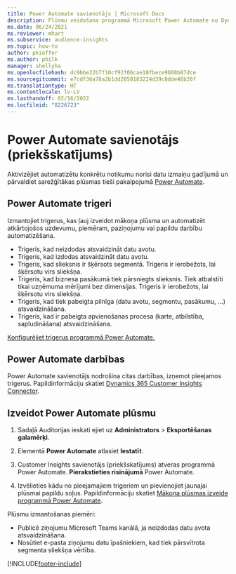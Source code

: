 ```yaml
---
title: Power Automate savienotājs | Microsoft Docs
description: Plūsmu veidošana programmā Microsoft Power Automate no Dynamics 365 Customer Insights.
ms.date: 06/24/2021
ms.reviewer: mhart
ms.subservice: audience-insights
ms.topic: how-to
author: pkieffer
ms.author: philk
manager: shellyha
ms.openlocfilehash: dc9bbe22b7f10cf92f06cae18fbece9808b87dce
ms.sourcegitcommit: e7cdf36a78a2b1dd2850183224d39c8dde46b26f
ms.translationtype: HT
ms.contentlocale: lv-LV
ms.lasthandoff: 02/16/2022
ms.locfileid: "8226723"
---
```

# <a name="power-automate-connector-preview"></a>Power Automate savienotājs (priekšskatījums)

Aktivizējiet automatizētu konkrētu notikumu norisi datu izmaiņu gadījumā un pārvaldiet sarežģītākas plūsmas tieši pakalpojumā [Power Automate](https://flow.microsoft.com/).

## <a name="power-automate-triggers"></a>Power Automate trigeri

Izmantojiet trigerus, kas ļauj izveidot mākoņa plūsma un automatizēt atkārtojošos uzdevumu, piemēram, paziņojumu vai papildu darbību automatizēšana. 

- Trigeris, kad neizdodas atsvaidzināt datu avotu. 
- Trigeris, kad izdodas atsvaidzināt datu avotu.
- Trigeris, kad slieksnis ir šķērsots segmentā. Trigeris ir ierobežots, lai šķērsotu virs sliekšņa.
- Trigeris, kad biznesa pasākumā tiek pārsniegts slieksnis. Tiek atbalstīti tikai uzņēmuma mērījumi bez dimensijas. Trigeris ir ierobežots, lai šķērsotu virs sliekšņa.
- Trigeris, kad tiek pabeigta pilnīga (datu avotu, segmentu, pasākumu, ...) atsvaidzināšana.
- Trigeris, kad ir pabeigta apvienošanas procesa (karte, atbilstība, sapludināšana) atsvaidzināšana.

[Konfigurējiet trigerus programmā Power Automate.](https://flow.microsoft.com/connectors/shared_customerinsights/dynamics-365-customer-insights-connector/)

## <a name="power-automate-actions"></a>Power Automate darbības

Power Automate savienotājs nodrošina citas darbības, izņemot pieejamos trigerus. Papildinformāciju skatiet [Dynamics 365 Customer Insights Connector](/connectors/customerinsights/).

## <a name="create-a-power-automate-flow"></a>Izveidot Power Automate plūsmu

1. Sadaļā Auditorijas ieskati ejiet uz **Administrators** > **Eksportēšanas galamērķi**.

1. Elementā **Power Automate** atlasiet **Iestatīt**.

1. Customer Insights savienotājs (priekšskatījums) atveras programmā Power Automate. **Pierakstieties risinājumā** Power Automate.

1. Izvēlieties kādu no pieejamajiem trigeriem un pievienojiet jaunajai plūsmai papildu soļus. Papildinformāciju skatiet [Mākoņa plūsmas izveide programmā Power Automate](/power-automate/get-started-logic-flow).

Plūsmu izmantošanas piemēri: 
- Publicē ziņojumu Microsoft Teams kanālā, ja neizdodas datu avota atsvaidzināšana. 
- Nosūtiet e-pasta ziņojumu datu īpašniekiem, kad tiek pārsvītrota segmenta sliekšņa vērtība.



[!INCLUDE[footer-include](../includes/footer-banner.md)]
